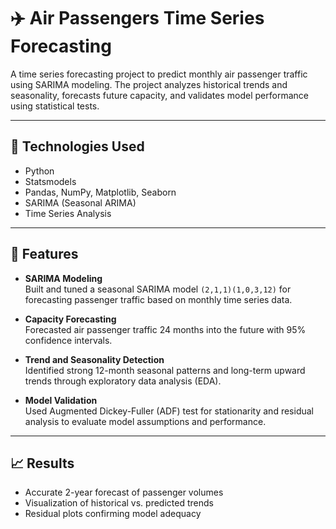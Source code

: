 # ✈️ Air Passengers Time Series Forecasting

A time series forecasting project to predict monthly air passenger traffic using SARIMA modeling. The project analyzes historical trends and seasonality, forecasts future capacity, and validates model performance using statistical tests.

---

## 🧰 Technologies Used

- Python
- Statsmodels
- Pandas, NumPy, Matplotlib, Seaborn
- SARIMA (Seasonal ARIMA)
- Time Series Analysis

---

## 📌 Features

- **SARIMA Modeling**  
  Built and tuned a seasonal SARIMA model `(2,1,1)(1,0,3,12)` for forecasting passenger traffic based on monthly time series data.

- **Capacity Forecasting**  
  Forecasted air passenger traffic 24 months into the future with 95% confidence intervals.

- **Trend and Seasonality Detection**  
  Identified strong 12-month seasonal patterns and long-term upward trends through exploratory data analysis (EDA).

- **Model Validation**  
  Used Augmented Dickey-Fuller (ADF) test for stationarity and residual analysis to evaluate model assumptions and performance.

---

## 📈 Results

- Accurate 2-year forecast of passenger volumes
- Visualization of historical vs. predicted trends
- Residual plots confirming model adequacy
